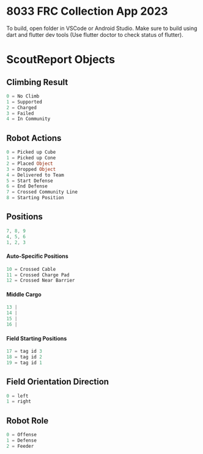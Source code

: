 # 8033 FRC Collection App 2023

To build, open folder in VSCode or Android Studio. Make sure to build using dart and flutter dev tools (Use flutter doctor to check status of flutter). 

# ScoutReport Objects

## Climbing Result
```dart
0 = No Climb
1 = Supported
2 = Charged
3 = Failed
4 = In Community
```

## Robot Actions
```dart
0 = Picked up Cube
1 = Picked up Cone
2 = Placed Object
3 = Dropped Object
4 = Delivered to Team
5 = Start Defense
6 = End Defense
7 = Crossed Community Line
8 = Starting Position
```

## Positions
```dart
7, 8, 9
4, 5, 6
1, 2, 3
```

#### Auto-Specific Positions
```dart
10 = Crossed Cable
11 = Crossed Charge Pad
12 = Crossed Near Barrier
```

#### Middle Cargo
```dart
13 |
14 |
15 |
16 |
```

#### Field Starting Positions
```dart
17 = tag id 3
18 = tag id 2
19 = tag id 1
```

## Field Orientation Direction
```dart
0 = left
1 = right
```

## Robot Role
```dart
0 = Offense
1 = Defense
2 = Feeder
```
